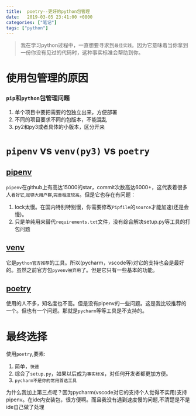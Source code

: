 ```yaml
---
title:  poetry--更好的python包管理
date:   2019-03-05 23:41:00 +0800
categories: ["笔记"]
tags: ["python"]
---
```


> 我在学习python过程中，一直想要寻求到`最佳实践`。因为它意味着当你拿到一份你没有见过的代码时，这种事实标准会帮助到你。

使用包管理的原因
===
### `pip`和`python`包管理问题
1. 单个项目中要把需要的包独立出来，方便部署
2. 不同的项目要求不同的包版本，不能混乱
3. py2和py3或者具体的小版本，区分开来

`pipenv` vs `venv(py3)` vs `poetry`
===
[pipenv](https://github.com/pypa/pipenv)
---
`pipenv`在github上有高达15000的star，commit次数高达6000+，这代表着很多人`看好它`,`足够大用户群`,`完善程度较高`。但是它也存在有问题：
1. lock太慢。在国内特别特别慢，你需要修改`Pipfile`的`source`才能加速(还是会慢)。
2. 只是单纯用来替代`requirements.txt`文件，没有综合解决setup.py等工具的打包问题

[venv](https://docs.python.org/3/library/venv.html)
---
它是`python官方推荐`的工具。所以(pycharm，vscode等)对它的支持也会是最好的。虽然之前官方包`pyvenv被弃用`了。但是它只有一些基本的功能。

[poetry](https://github.com/sdispater/poetry)
---
使用的人不多，知名度也不高。但是没有pipenv的一些问题。这是我比较推荐的一个。但也有一个问题。那就是`pycharm`等等工具是不支持的。

最终选择
===
使用`poetry`,要素:
1. 简单，`快速`
2. 综合了`setup.py`，如果以后成为`事实标准`，对任何开发者都更加方便。
3. `pycharm不是你的常用首选工具`

为什么我加上第三点呢？因为pycharm(vscode对它的支持个人觉得不实用)支持pipenv。在ide内安装包，很方便啊。而且我没有遇到速度慢的问题,不清楚是不是ide自己做了处理